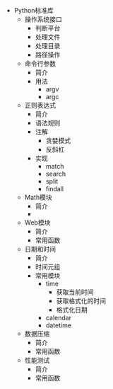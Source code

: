 * Python标准库
  * 操作系统接口
    * 判断平台
    * 处理文件
    * 处理目录
    * 路径操作
  * 命令行参数
    * 简介
    * 用法
      * argv
      * argc
  * 正则表达式
    * 简介
    * 语法规则
    * 注解
      * 贪婪模式
      * 反斜杠
    * 实现
      * match
      * search
      * split
      * findall
  * Math模块
    * 简介
    * 
  * Web模块
    * 简介
    * 常用函数
  * 日期和时间
    * 简介
    * 时间元组
    * 常用模块
      * time
        * 获取当前时间
        * 获取格式化的时间
        * 格式化日期
      * calendar
      * datetime
  * 数据压缩
    * 简介
    * 常用函数
  * 性能测试
    * 简介
    * 常用函数